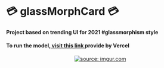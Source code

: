 
<h1>💳 glassMorphCard 💳 </h1>
<h4> Project based on trending UI for 2021  #glassmorphism style</h4>
<h4> To run the model,<a href="https://glass-morph-card.vercel.app/"> visit this link </a>provide by Vercel</h4>
<p align="center">
<a href="https://imgur.com/pTdaa09"><img src="https://i.imgur.com/pTdaa09.png" title="source: imgur.com" /></a>
</p>
